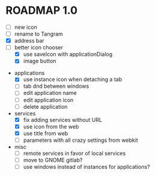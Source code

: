 # ROADMAP 1.0

- [ ] new icon
- [ ] rename to Tangram
- [x] address bar
- [ ] better icon chooser
  - [x] use saveIcon with applicationDialog
  - [x] image button
- applications
  - [x] use instance icon when detaching a tab
  - [ ] tab dnd between windows
  - [ ] edit application name
  - [ ] edit application icon
  - [ ] delete application
- services
  - [x] fix adding services without URL
  - [x] use icon from the web
  - [x] use title from web
  - [ ] parameters with all crazy settings from webkit
- misc
  - [ ] remote services in favor of local services
  - [ ] move to GNOME gitlab?
  - [ ] use windows instead of instances for applications?
